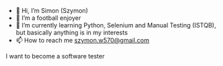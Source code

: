 - 👋 Hi, I’m Simon (Szymon)
- 👀 I’m a football enjoyer
- 🌱 I’m currently learning Python, Selenium and Manual Testing (ISTQB), but basically anything is in my interests
- 📫 How to reach me szymon.w570@gmail.com

I want to become a software tester

<!---
SzymonWieczorek01/SzymonWieczorek01 is a ✨ special ✨ repository because its `README.md` (this file) appears on your GitHub profile.
You can click the Preview link to take a look at your changes.
--->
